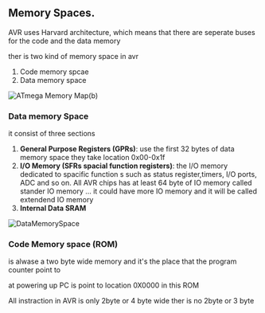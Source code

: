 ## Memory Spaces.
AVR uses Harvard architecture, which means that there are seperate buses for the code and the data memory

ther is two kind of memory space in avr 
1. Code memory spcae
2. Data memory space


![ATmega Memory Map(b)](https://user-images.githubusercontent.com/37075700/169544973-80428c95-7afb-49ec-8ad8-4360ff9598e6.gif)

### Data memory Space
it consist of three sections 
1. **General Purpose Registers (GPRs)**: use the first 32 bytes of data memory space they take location 0x00-0x1f
2. **I/O Memory (SFRs spacial function registers)**: the I/O memory dedicated to spacific function s such as status register,timers, I/O ports, ADC and so on. All AVR chips has at least 64 byte of IO memory called stander IO memory ... it could have more IO memory and it will be called extendend IO memory
3. **Internal Data SRAM** 



![DataMemorySpace](https://user-images.githubusercontent.com/37075700/169546472-7f652e03-4373-4dcd-8f9e-6f1bb7c3f157.PNG)


### Code Memory space (ROM)
is alwase a two byte wide memory and it's the place that the program counter point to

at powering up PC is point to location 0X0000 in this ROM

All instraction in AVR is only 2byte or 4 byte wide ther is no 2byte or 3 byte
